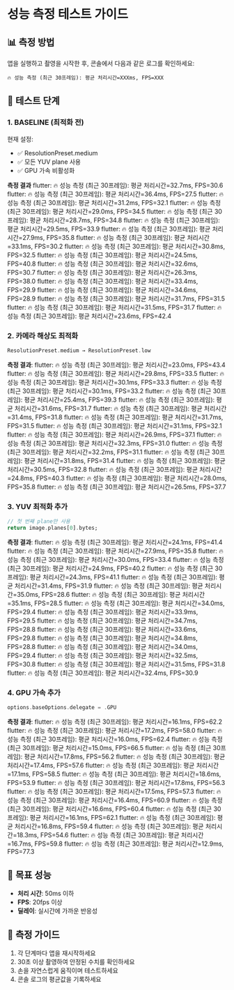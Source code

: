 # 성능 측정 테스트 가이드

## 📊 측정 방법

앱을 실행하고 촬영을 시작한 후, 콘솔에서 다음과 같은 로그를 확인하세요:

```
🔥 성능 측정 (최근 30프레임): 평균 처리시간=XXXms, FPS=XXX
```

## 🧪 테스트 단계

### 1. BASELINE (최적화 전)

현재 설정:

- ✅ ResolutionPreset.medium
- ✅ 모든 YUV plane 사용
- ✅ GPU 가속 비활성화

**측정 결과**
flutter: 🔥 성능 측정 (최근 30프레임): 평균 처리시간=32.7ms, FPS=30.6
flutter: 🔥 성능 측정 (최근 30프레임): 평균 처리시간=36.4ms, FPS=27.5
flutter: 🔥 성능 측정 (최근 30프레임): 평균 처리시간=31.2ms, FPS=32.1
flutter: 🔥 성능 측정 (최근 30프레임): 평균 처리시간=29.0ms, FPS=34.5
flutter: 🔥 성능 측정 (최근 30프레임): 평균 처리시간=28.7ms, FPS=34.8
flutter: 🔥 성능 측정 (최근 30프레임): 평균 처리시간=29.5ms, FPS=33.9
flutter: 🔥 성능 측정 (최근 30프레임): 평균 처리시간=27.9ms, FPS=35.8
flutter: 🔥 성능 측정 (최근 30프레임): 평균 처리시간=33.1ms, FPS=30.2
flutter: 🔥 성능 측정 (최근 30프레임): 평균 처리시간=30.8ms, FPS=32.5
flutter: 🔥 성능 측정 (최근 30프레임): 평균 처리시간=24.5ms, FPS=40.8
flutter: 🔥 성능 측정 (최근 30프레임): 평균 처리시간=32.6ms, FPS=30.7
flutter: 🔥 성능 측정 (최근 30프레임): 평균 처리시간=26.3ms, FPS=38.0
flutter: 🔥 성능 측정 (최근 30프레임): 평균 처리시간=33.4ms, FPS=29.9
flutter: 🔥 성능 측정 (최근 30프레임): 평균 처리시간=34.6ms, FPS=28.9
flutter: 🔥 성능 측정 (최근 30프레임): 평균 처리시간=31.7ms, FPS=31.5
flutter: 🔥 성능 측정 (최근 30프레임): 평균 처리시간=31.5ms, FPS=31.7
flutter: 🔥 성능 측정 (최근 30프레임): 평균 처리시간=23.6ms, FPS=42.4

### 2. 카메라 해상도 최적화

```dart
ResolutionPreset.medium → ResolutionPreset.low
```

**측정 결과**:
flutter: 🔥 성능 측정 (최근 30프레임): 평균 처리시간=23.0ms, FPS=43.4
flutter: 🔥 성능 측정 (최근 30프레임): 평균 처리시간=29.8ms, FPS=33.5
flutter: 🔥 성능 측정 (최근 30프레임): 평균 처리시간=30.1ms, FPS=33.3
flutter: 🔥 성능 측정 (최근 30프레임): 평균 처리시간=30.1ms, FPS=33.2
flutter: 🔥 성능 측정 (최근 30프레임): 평균 처리시간=25.4ms, FPS=39.3
flutter: 🔥 성능 측정 (최근 30프레임): 평균 처리시간=31.6ms, FPS=31.7
flutter: 🔥 성능 측정 (최근 30프레임): 평균 처리시간=31.4ms, FPS=31.8
flutter: 🔥 성능 측정 (최근 30프레임): 평균 처리시간=31.7ms, FPS=31.5
flutter: 🔥 성능 측정 (최근 30프레임): 평균 처리시간=31.1ms, FPS=32.1
flutter: 🔥 성능 측정 (최근 30프레임): 평균 처리시간=26.9ms, FPS=37.1
flutter: 🔥 성능 측정 (최근 30프레임): 평균 처리시간=32.3ms, FPS=31.0
flutter: 🔥 성능 측정 (최근 30프레임): 평균 처리시간=32.2ms, FPS=31.1
flutter: 🔥 성능 측정 (최근 30프레임): 평균 처리시간=31.8ms, FPS=31.4
flutter: 🔥 성능 측정 (최근 30프레임): 평균 처리시간=30.5ms, FPS=32.8
flutter: 🔥 성능 측정 (최근 30프레임): 평균 처리시간=24.8ms, FPS=40.3
flutter: 🔥 성능 측정 (최근 30프레임): 평균 처리시간=28.0ms, FPS=35.8
flutter: 🔥 성능 측정 (최근 30프레임): 평균 처리시간=26.5ms, FPS=37.7

### 3. YUV 최적화 추가

```dart
// 첫 번째 plane만 사용
return image.planes[0].bytes;
```

**측정 결과**:
flutter: 🔥 성능 측정 (최근 30프레임): 평균 처리시간=24.1ms, FPS=41.4
flutter: 🔥 성능 측정 (최근 30프레임): 평균 처리시간=27.9ms, FPS=35.8
flutter: 🔥 성능 측정 (최근 30프레임): 평균 처리시간=30.0ms, FPS=33.4
flutter: 🔥 성능 측정 (최근 30프레임): 평균 처리시간=24.9ms, FPS=40.2
flutter: 🔥 성능 측정 (최근 30프레임): 평균 처리시간=24.3ms, FPS=41.1
flutter: 🔥 성능 측정 (최근 30프레임): 평균 처리시간=31.4ms, FPS=31.9
flutter: 🔥 성능 측정 (최근 30프레임): 평균 처리시간=35.0ms, FPS=28.6
flutter: 🔥 성능 측정 (최근 30프레임): 평균 처리시간=35.1ms, FPS=28.5
flutter: 🔥 성능 측정 (최근 30프레임): 평균 처리시간=34.0ms, FPS=29.4
flutter: 🔥 성능 측정 (최근 30프레임): 평균 처리시간=33.9ms, FPS=29.5
flutter: 🔥 성능 측정 (최근 30프레임): 평균 처리시간=34.7ms, FPS=28.8
flutter: 🔥 성능 측정 (최근 30프레임): 평균 처리시간=33.6ms, FPS=29.8
flutter: 🔥 성능 측정 (최근 30프레임): 평균 처리시간=34.8ms, FPS=28.8
flutter: 🔥 성능 측정 (최근 30프레임): 평균 처리시간=34.0ms, FPS=29.4
flutter: 🔥 성능 측정 (최근 30프레임): 평균 처리시간=32.5ms, FPS=30.8
flutter: 🔥 성능 측정 (최근 30프레임): 평균 처리시간=31.5ms, FPS=31.8
flutter: 🔥 성능 측정 (최근 30프레임): 평균 처리시간=32.4ms, FPS=30.9

### 4. GPU 가속 추가

```swift
options.baseOptions.delegate = .GPU
```

**측정 결과**:
flutter: 🔥 성능 측정 (최근 30프레임): 평균 처리시간=16.1ms, FPS=62.2
flutter: 🔥 성능 측정 (최근 30프레임): 평균 처리시간=17.2ms, FPS=58.0
flutter: 🔥 성능 측정 (최근 30프레임): 평균 처리시간=16.0ms, FPS=62.4
flutter: 🔥 성능 측정 (최근 30프레임): 평균 처리시간=15.0ms, FPS=66.5
flutter: 🔥 성능 측정 (최근 30프레임): 평균 처리시간=17.8ms, FPS=56.2
flutter: 🔥 성능 측정 (최근 30프레임): 평균 처리시간=17.4ms, FPS=57.6
flutter: 🔥 성능 측정 (최근 30프레임): 평균 처리시간=17.1ms, FPS=58.5
flutter: 🔥 성능 측정 (최근 30프레임): 평균 처리시간=18.6ms, FPS=53.9
flutter: 🔥 성능 측정 (최근 30프레임): 평균 처리시간=17.8ms, FPS=56.3
flutter: 🔥 성능 측정 (최근 30프레임): 평균 처리시간=17.5ms, FPS=57.3
flutter: 🔥 성능 측정 (최근 30프레임): 평균 처리시간=16.4ms, FPS=60.9
flutter: 🔥 성능 측정 (최근 30프레임): 평균 처리시간=16.6ms, FPS=60.4
flutter: 🔥 성능 측정 (최근 30프레임): 평균 처리시간=16.1ms, FPS=62.1
flutter: 🔥 성능 측정 (최근 30프레임): 평균 처리시간=16.8ms, FPS=59.4
flutter: 🔥 성능 측정 (최근 30프레임): 평균 처리시간=18.3ms, FPS=54.6
flutter: 🔥 성능 측정 (최근 30프레임): 평균 처리시간=16.7ms, FPS=59.8
flutter: 🔥 성능 측정 (최근 30프레임): 평균 처리시간=12.9ms, FPS=77.3

## 🎯 목표 성능

- **처리 시간**: 50ms 이하
- **FPS**: 20fps 이상
- **딜레이**: 실시간에 가까운 반응성

## 📝 측정 가이드

1. 각 단계마다 앱을 재시작하세요
2. 30초 이상 촬영하여 안정된 수치를 확인하세요
3. 손을 자연스럽게 움직이며 테스트하세요
4. 콘솔 로그의 평균값을 기록하세요

